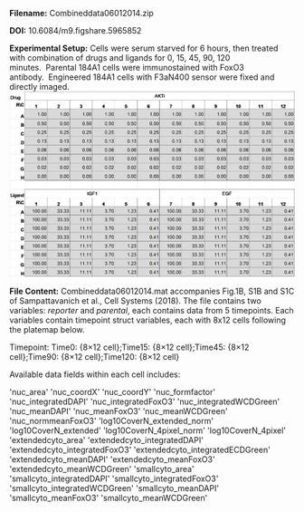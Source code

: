 ﻿ **Filename:** Combineddata06012014.zip 
 
 **DOI:** 10.6084/m9.figshare.5965852

 **Experimental Setup:**
Cells were serum starved for 6 hours, then treated with combination of
drugs and ligands for 0, 15, 45, 90, 120 minutes.  Parental 184A1 cells
were immunostained with FoxO3 antibody.  Engineered 184A1 cells with
F3aN400 sensor were fixed and directly imaged.
![](media/image1.png)

**File Content:**
Combineddata06012014.mat accompanies Fig.1B, S1B and S1C of
Sampattavanich et al., Cell Systems (2018). The file contains two
variables: *reporter* and *parental*, each contains data from 5
timepoints. Each variables contain timepoint struct variables, each with
8x12 cells following the platemap below.

Timepoint: Time0: {8×12 cell};Time15: {8×12 cell};Time45: {8×12
cell};Time90: {8×12 cell};Time120: {8×12 cell}

Available data fields within each cell includes:

'nuc\_area' 'nuc\_coordX' 'nuc\_coordY' 'nuc\_formfactor'
'nuc\_integratedDAPI' 'nuc\_integratedFoxO3' 'nuc\_integratedWCDGreen'
'nuc\_meanDAPI' 'nuc\_meanFoxO3' 'nuc\_meanWCDGreen'
'nuc\_normmeanFoxO3' 'log10CoverN\_extended\_norm'
'log10CoverN\_extended' 'log10CoverN\_4pixel\_norm'
'log10CoverN\_4pixel' 'extendedcyto\_area'
'extendedcyto\_integratedDAPI' 'extendedcyto\_integratedFoxO3'
'extendedcyto\_integratedECDGreen' 'extendedcyto\_meanDAPI'
'extendedcyto\_meanFoxO3' 'extendedcyto\_meanWCDGreen' 'smallcyto\_area'
'smallcyto\_integratedDAPI' 'smallcyto\_integratedFoxO3'
'smallcyto\_integratedWCDGreen' 'smallcyto\_meanDAPI'
'smallcyto\_meanFoxO3' 'smallcyto\_meanWCDGreen'



